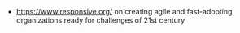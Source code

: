 - https://www.responsive.org/ on creating agile and fast-adopting organizations ready for challenges of 21st century